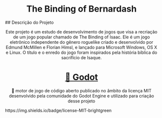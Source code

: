 <h1 align="center">The Binding of Bernardash</h1>
## Descrição do Projeto
<p align="center">Este projeto é um estudo de desenvolvimento de jogos que visa a recriação de um jogo popular chamado de The Binding of Isaac. Ele é um jogo eletrônico independente do gênero roguelike criado e desenvolvido por Edmund McMillen e Florian Himsl, e lançado para Microsoft Windows, OS X e Linux. O título e o enredo do jogo foram inspirados pela história bíblica do sacrifício de Isaque.</p>
<h1 align="center">
    <a href="https://godotengine.org">🔗 Godot</a>
</h1>
<p align="center">🚀 motor de jogo de código aberto publicado no âmbito da licença MIT desenvolvido pela comunidade do Godot Engine e utilizado para criação desse projeto</p>
https://img.shields.io/badge/license-MIT-brightgreen
